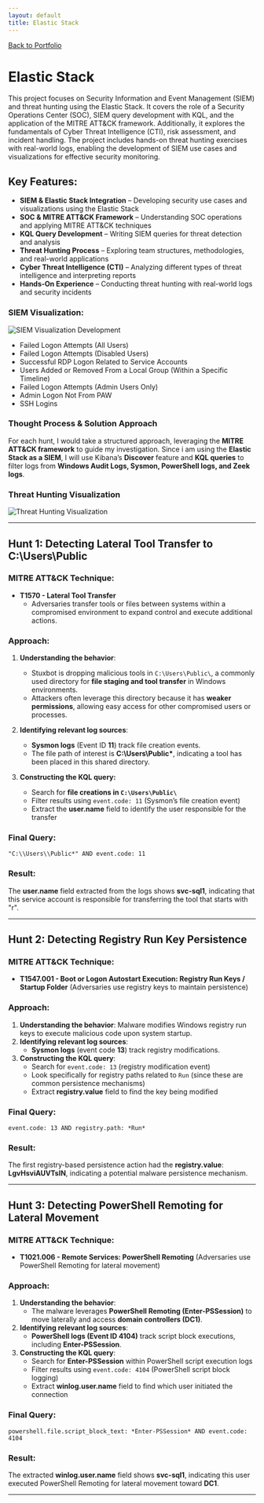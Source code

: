 ```yaml
---
layout: default
title: Elastic Stack
---
```

[Back to Portfolio](index.html)
# Elastic Stack

This project focuses on Security Information and Event Management (SIEM) and threat hunting using the Elastic Stack. It covers the role of a Security Operations Center (SOC), SIEM query development with KQL, and the application of the MITRE ATT&CK framework. Additionally, it explores the fundamentals of Cyber Threat Intelligence (CTI), risk assessment, and incident handling. The project includes hands-on threat hunting exercises with real-world logs, enabling the development of SIEM use cases and visualizations for effective security monitoring.

## Key Features:
- **SIEM & Elastic Stack Integration** – Developing security use cases and visualizations using the Elastic Stack
- **SOC & MITRE ATT&CK Framework** – Understanding SOC operations and applying MITRE ATT&CK techniques 
- **KQL Query Development** – Writing SIEM queries for threat detection and analysis  
- **Threat Hunting Process** – Exploring team structures, methodologies, and real-world applications  
- **Cyber Threat Intelligence (CTI)** – Analyzing different types of threat intelligence and interpreting reports 
- **Hands-On Experience** – Conducting threat hunting with real-world logs and security incidents

### **SIEM Visualization:**  
![SIEM Visualization Development](assets/images/elasticStack/elastic_stack_1.png)
- Failed Logon Attempts (All Users)
- Failed Logon Attempts (Disabled Users)
- Successful RDP Logon Related to Service Accounts
- Users Added or Removed From a Local Group (Within a Specific Timeline)
- Failed Logon Attempts (Admin Users Only)
- Admin Logon Not From PAW
- SSH Logins

### **Thought Process & Solution Approach**  
For each hunt, I would take a structured approach, leveraging the **MITRE ATT&CK framework** to guide my investigation. Since i am using the **Elastic Stack as a SIEM**, I will use Kibana’s **Discover** feature and **KQL queries** to filter logs from **Windows Audit Logs, Sysmon, PowerShell logs, and Zeek logs**. 

### **Threat Hunting Visualization**
![Threat Hunting Visualization](assets/images/elasticStack/elastic_stack_2.png)
 
---

## **Hunt 1: Detecting Lateral Tool Transfer to C:\Users\Public**  

### **MITRE ATT&CK Technique:**  
- **T1570 - Lateral Tool Transfer**  
  - Adversaries transfer tools or files between systems within a compromised environment to expand control and execute additional actions.  

### **Approach:**  
1. **Understanding the behavior**:  
   - Stuxbot is dropping malicious tools in `C:\Users\Public\`, a commonly used directory for **file staging and tool transfer** in Windows environments.  
   - Attackers often leverage this directory because it has **weaker permissions**, allowing easy access for other compromised users or processes.  

2. **Identifying relevant log sources**:  
   - **Sysmon logs** (Event ID **11**) track file creation events.  
   - The file path of interest is **C:\Users\Public\***, indicating a tool has been placed in this shared directory.  

3. **Constructing the KQL query:**  
   - Search for **file creations in `C:\Users\Public\`**  
   - Filter results using `event.code: 11` (Sysmon’s file creation event)  
   - Extract the **user.name** field to identify the user responsible for the transfer  

### **Final Query:**  
```kql
"C:\\Users\\Public*" AND event.code: 11
```  

### **Result:**  
The **user.name** field extracted from the logs shows **svc-sql1**, indicating that this service account is responsible for transferring the tool that starts with "r".  

---

## **Hunt 2: Detecting Registry Run Key Persistence**  
### **MITRE ATT&CK Technique:**  
- **T1547.001 - Boot or Logon Autostart Execution: Registry Run Keys / Startup Folder** (Adversaries use registry keys to maintain persistence)  

### **Approach:**  
1. **Understanding the behavior**: Malware modifies Windows registry run keys to execute malicious code upon system startup.  
2. **Identifying relevant log sources**:  
   - **Sysmon logs** (event code **13**) track registry modifications.  
3. **Constructing the KQL query**:  
   - Search for `event.code: 13` (registry modification event)  
   - Look specifically for registry paths related to `Run` (since these are common persistence mechanisms)  
   - Extract **registry.value** field to find the key being modified  

### **Final Query:**  
```kql
event.code: 13 AND registry.path: *Run*
```  
### **Result:**  
The first registry-based persistence action had the **registry.value**: **LgvHsviAUVTsIN**, indicating a potential malware persistence mechanism.  

---

## **Hunt 3: Detecting PowerShell Remoting for Lateral Movement**  
### **MITRE ATT&CK Technique:**  
- **T1021.006 - Remote Services: PowerShell Remoting** (Adversaries use PowerShell Remoting for lateral movement)  

### **Approach:**  
1. **Understanding the behavior**:  
   - The malware leverages **PowerShell Remoting (Enter-PSSession)** to move laterally and access **domain controllers (DC1)**.  
2. **Identifying relevant log sources**:  
   - **PowerShell logs (Event ID 4104)** track script block executions, including **Enter-PSSession**.  
3. **Constructing the KQL query**:  
   - Search for **Enter-PSSession** within PowerShell script execution logs  
   - Filter results using `event.code: 4104` (PowerShell script block logging)  
   - Extract **winlog.user.name** field to find which user initiated the connection  

### **Final Query:**  
```kql
powershell.file.script_block_text: *Enter-PSSession* AND event.code: 4104
```  
### **Result:**  
The extracted **winlog.user.name** field shows **svc-sql1**, indicating this user executed PowerShell Remoting for lateral movement toward **DC1**.  

---
